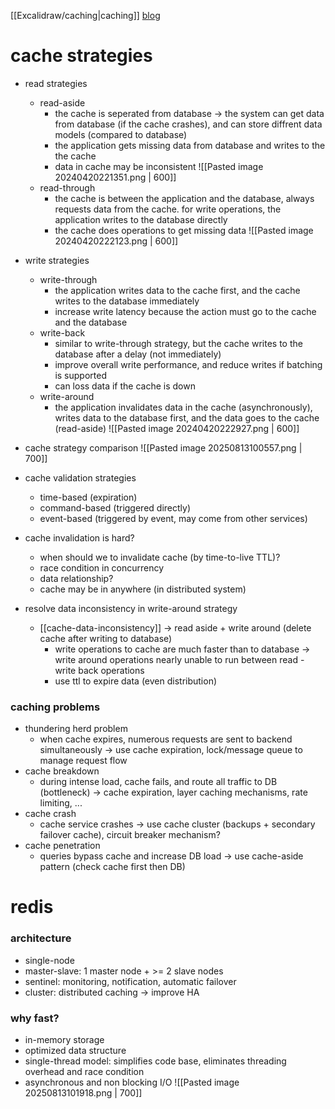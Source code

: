 [[Excalidraw/caching|caching]]
[blog](https://newsletter.techworld-with-milan.com/p/caching-the-single-most-helpful-strategy)


# cache strategies

- read strategies
	- read-aside
		- the cache is seperated from database -> the system can get data from database (if the cache crashes), and can store diffrent data models (compared to database)
		- the application gets missing data from database and writes to the the cache
		- data in cache may be inconsistent
		![[Pasted image 20240420221351.png | 600]]
	- read-through
		- the cache is between the application and the database, always requests data from the cache. for write operations, the application writes to the database directly
		- the cache does operations to get missing data
		![[Pasted image 20240420222123.png | 600]]
- write strategies
	- write-through
		- the application writes data to the cache first, and the cache writes to the database immediately
		- increase write latency because the action must go to the cache and the database
	- write-back
		- similar to write-through strategy, but the cache writes to the database after a delay (not immediately)
		- improve overall write performance, and reduce writes if batching is supported
		- can loss data if the cache is down
	- write-around
		- the application invalidates data in the cache (asynchronously), writes data to the database first, and the data goes to the cache (read-aside)
		![[Pasted image 20240420222927.png | 600]]

- cache strategy comparison
![[Pasted image 20250813100557.png | 700]]

- cache validation strategies
	- time-based (expiration)
	- command-based (triggered directly)
	- event-based (triggered by event, may come from other services)
- cache invalidation is hard?
	- when should we to invalidate cache (by time-to-live TTL)?
	- race condition in concurrency
	- data relationship?
	- cache may be in anywhere (in distributed system)
- resolve data inconsistency in write-around strategy
	- [[cache-data-inconsistency]]
	-> read aside + write around (delete cache after writing to database)
		- write operations to cache are much faster than to database -> write around operations nearly unable to run between read - write back operations
		- use ttl to expire data (even distribution)

### caching problems
- thundering herd problem
	- when cache expires, numerous requests are sent to backend simultaneously -> use cache expiration, lock/message queue to manage request flow
- cache breakdown
	- during intense load, cache fails, and route all traffic to DB (bottleneck) -> cache expiration, layer caching mechanisms, rate limiting, ...
- cache crash
	- cache service crashes -> use cache cluster (backups + secondary failover cache), circuit breaker mechanism?
- cache penetration
	- queries bypass cache and increase DB load -> use cache-aside pattern (check cache first then DB)

# redis
### architecture
- single-node
- master-slave: 1 master node + >= 2 slave nodes
- sentinel: monitoring, notification, automatic failover
- cluster: distributed caching -> improve HA

### why fast?
- in-memory storage
- optimized data structure
- single-thread model: simplifies code base, eliminates threading overhead and race condition
- asynchronous and non blocking I/O
![[Pasted image 20250813101918.png | 700]]